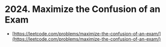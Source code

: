 # 2024. Maximize the Confusion of an Exam

- [https://leetcode.com/problems/maximize-the-confusion-of-an-exam/](https://leetcode.com/problems/maximize-the-confusion-of-an-exam/)
